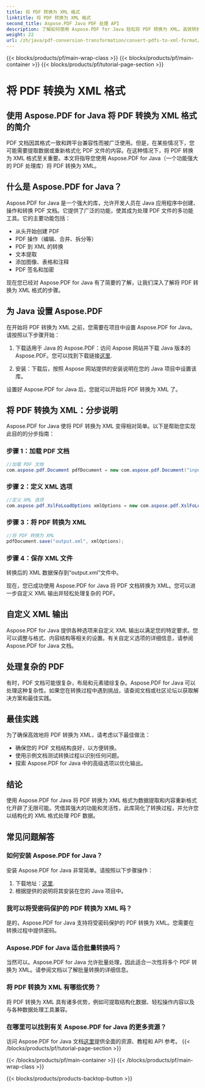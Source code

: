 ```yaml
---
title: 将 PDF 转换为 XML 格式
linktitle: 将 PDF 转换为 XML 格式
second_title: Aspose.PDF Java PDF 处理 API
description: 了解如何使用 Aspose.PDF for Java 轻松将 PDF 转换为 XML。高效转换的分步指南和最佳实践。
weight: 22
url: /zh/java/pdf-conversion-transformation/convert-pdfs-to-xml-format/
---
```


{{< blocks/products/pf/main-wrap-class >}}
{{< blocks/products/pf/main-container >}}
{{< blocks/products/pf/tutorial-page-section >}}

# 将 PDF 转换为 XML 格式


## 使用 Aspose.PDF for Java 将 PDF 转换为 XML 格式的简介

PDF 文档因其格式一致和跨平台兼容性而被广泛使用。但是，在某些情况下，您可能需要提取数据或重新格式化 PDF 文件的内容。在这种情况下，将 PDF 转换为 XML 格式至关重要。本文将指导您使用 Aspose.PDF for Java（一个功能强大的 PDF 处理库）将 PDF 转换为 XML。

## 什么是 Aspose.PDF for Java？

Aspose.PDF for Java 是一个强大的库，允许开发人员在 Java 应用程序中创建、操作和转换 PDF 文档。它提供了广泛的功能，使其成为处理 PDF 文件的多功能工具。它的主要功能包括：

- 从头开始创建 PDF
- PDF 操作（编辑、合并、拆分等）
- PDF 到 XML 的转换
- 文本提取
- 添加图像、表格和注释
- PDF 签名和加密

现在您已经对 Aspose.PDF for Java 有了简要的了解，让我们深入了解将 PDF 转换为 XML 格式的步骤。

## 为 Java 设置 Aspose.PDF

在开始将 PDF 转换为 XML 之前，您需要在项目中设置 Aspose.PDF for Java。请按照以下步骤开始：

1. 下载适用于 Java 的 Aspose.PDF：访问 Aspose 网站并下载 Java 版本的 Aspose.PDF。您可以找到下载链接[这里](https://releases.aspose.com/pdf/java/).

2. 安装：下载后，按照 Aspose 网站提供的安装说明在您的 Java 项目中设置该库。

设置好 Aspose.PDF for Java 后，您就可以开始将 PDF 转换为 XML 了。

## 将 PDF 转换为 XML：分步说明

Aspose.PDF for Java 使将 PDF 转换为 XML 变得相对简单。以下是帮助您实现此目的的分步指南：

### 步骤 1：加载 PDF 文档

```java
//加载 PDF 文档
com.aspose.pdf.Document pdfDocument = new com.aspose.pdf.Document("input.pdf");
```

### 步骤 2：定义 XML 选项

```java
//定义 XML 选项
com.aspose.pdf.XslFoLoadOptions xmlOptions = new com.aspose.pdf.XslFoLoadOptions();
```

### 步骤 3：将 PDF 转换为 XML

```java
//将 PDF 转换为 XML
pdfDocument.save("output.xml", xmlOptions);
```

### 步骤 4：保存 XML 文件

转换后的 XML 数据保存到“output.xml”文件中。

现在，您已成功使用 Aspose.PDF for Java 将 PDF 文档转换为 XML。您可以进一步自定义 XML 输出并轻松处理复杂的 PDF。

## 自定义 XML 输出

Aspose.PDF for Java 提供各种选项来自定义 XML 输出以满足您的特定要求。您可以调整与格式、内容结构等相关的设置。有关自定义选项的详细信息，请参阅 Aspose.PDF for Java 文档。

## 处理复杂的 PDF

有时，PDF 文档可能很复杂，布局和元素错综复杂。Aspose.PDF for Java 可以处理这种复杂性。如果您在转换过程中遇到挑战，请查阅文档或社区论坛以获取解决方案和最佳实践。

## 最佳实践

为了确保高效地将 PDF 转换为 XML，请考虑以下最佳做法：

- 确保您的 PDF 文档结构良好，以方便转换。
- 使用示例文档测试转换过程以识别任何问题。
- 探索 Aspose.PDF for Java 中的高级选项以优化输出。

## 结论

使用 Aspose.PDF for Java 将 PDF 转换为 XML 格式为数据提取和内容重新格式化开辟了无限可能。凭借其强大的功能和灵活性，此库简化了转换过程，并允许您以结构化的 XML 格式处理 PDF 数据。

## 常见问题解答

### 如何安装 Aspose.PDF for Java？

安装 Aspose.PDF for Java 非常简单。请按照以下步骤操作：
1. 下载地址：[这里](https://releases.aspose.com/pdf/java/).
2. 根据提供的说明将其安装在您的 Java 项目中。

### 我可以将受密码保护的 PDF 转换为 XML 吗？

是的，Aspose.PDF for Java 支持将受密码保护的 PDF 转换为 XML。您需要在转换过程中提供密码。

### Aspose.PDF for Java 适合批量转换吗？

当然可以。Aspose.PDF for Java 允许批量处理，因此适合一次性将多个 PDF 转换为 XML。请参阅文档以了解批量转换的详细信息。

### 将 PDF 转换为 XML 有哪些优势？

将 PDF 转换为 XML 具有诸多优势，例如可提取结构化数据、轻松操作内容以及与各种数据处理工具兼容。

### 在哪里可以找到有关 Aspose.PDF for Java 的更多资源？

访问 Aspose.PDF for Java 文档[这里](https://reference.aspose.com/pdf/java/)提供全面的资源、教程和 API 参考。
{{< /blocks/products/pf/tutorial-page-section >}}

{{< /blocks/products/pf/main-container >}}
{{< /blocks/products/pf/main-wrap-class >}}

{{< blocks/products/products-backtop-button >}}
